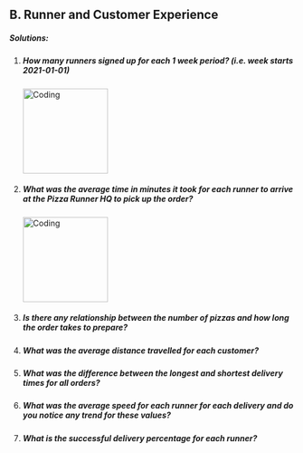<h2><a name="b.runnerandcustomerexperience"></a>B. Runner and Customer Experience</h2>
<h5>Solutions:</h5>

<ol>
  <li><h5>How many runners signed up for each 1 week period? (i.e. week starts 2021-01-01)</h5></li>
  <img width="150" alt="Coding" src="https://github.com/Mariyajoseph24/8_Week_SQL_challenge/assets/91487663/33ae19dd-830d-442e-bf57-7a19890c16f2">
   <li><h5>What was the average time in minutes it took for each runner to arrive at the Pizza Runner HQ to pick up the order?</h5></li>
   <img width="150" alt="Coding" src="">
   <li><h5>Is there any relationship between the number of pizzas and how long the order takes to prepare?</h5></li>
   <li><h5>What was the average distance travelled for each customer?</h5></li>
   <li><h5>What was the difference between the longest and shortest delivery times for all orders?</h5></li>
   <li><h5>What was the average speed for each runner for each delivery and do you notice any trend for these values?</h5></li>
   <li><h5>What is the successful delivery percentage for each runner?</h5></li>
</ol>
